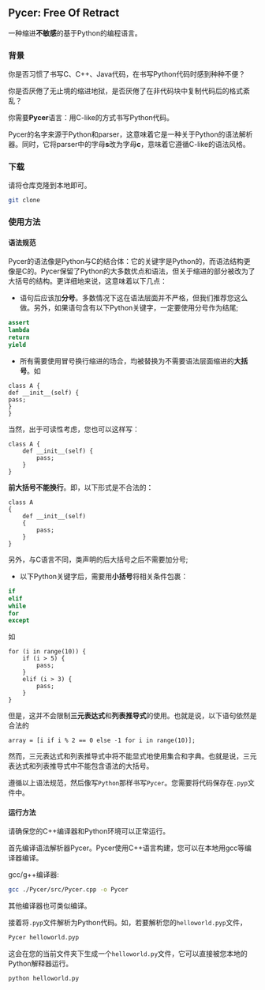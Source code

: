 ## Pycer: Free Of Retract

一种缩进**不敏感**的基于Python的编程语言。

### 背景

你是否习惯了书写C、C++、Java代码，在书写Python代码时感到种种不便？

你是否厌倦了无止境的缩进地狱，是否厌倦了在非代码块中复制代码后的格式紊乱？

你需要**Pycer**语言：用C-like的方式书写Python代码。

Pycer的名字来源于Python和parser，这意味着它是一种关于Python的语法解析器。同时，它将parser中的字母**s**改为字母**c**，意味着它遵循C-like的语法风格。

### 下载

请将仓库克隆到本地即可。

```bash
git clone
```

### 使用方法

#### 语法规范

Pycer的语法像是Python与C的结合体：它的关键字是Python的，而语法结构更像是C的。Pycer保留了Python的大多数优点和语法，但关于缩进的部分被改为了大括号的结构。更详细地来说，这意味着以下几点：

- 语句后应该加**分号**。多数情况下这在语法层面并不严格，但我们推荐您这么做。另外，如果语句含有以下Python关键字，一定要使用分号作为结尾;

```python
assert
lambda
return
yield
```

- 所有需要使用冒号换行缩进的场合，均被替换为不需要语法层面缩进的**大括号**。如

```
class A {
def __init__(self) {
pass;
}
}
```

当然，出于可读性考虑，您也可以这样写：

```
class A {
    def __init__(self) {
        pass;
    }
}
```

**前大括号不能换行**。即，以下形式是不合法的：

```
class A
{
    def __init__(self)
    {
        pass;
    }
}
```

另外，与C语言不同，类声明的后大括号之后不需要加分号;

- 以下Python关键字后，需要用**小括号**将相关条件包裹：

```python
if
elif
while
for
except
```

如

```
for (i in range(10)) {
    if (i > 5) {
        pass;
    }
    elif (i > 3) {
        pass;
    }
}
```

但是，这并不会限制**三元表达式**和**列表推导式**的使用。也就是说，以下语句依然是合法的

```
array = [i if i % 2 == 0 else -1 for i in range(10)];
```

然而，三元表达式和列表推导式中将不能显式地使用集合和字典。也就是说，三元表达式和列表推导式中不能包含语法的大括号。

遵循以上语法规范，然后像写`Python`那样书写`Pycer`。您需要将代码保存在`.pyp`文件中。

#### 运行方法

请确保您的C++编译器和Python环境可以正常运行。

首先编译语法解析器Pycer。Pycer使用C++语言构建，您可以在本地用gcc等编译器编译。

gcc/g++编译器:
```bash
gcc ./Pycer/src/Pycer.cpp -o Pycer
```

其他编译器也可类似编译。

接着将`.pyp`文件解析为Python代码。如，若要解析您的`helloworld.pyp`文件，

```bash
Pycer helloworld.pyp
```

这会在您的当前文件夹下生成一个`helloworld.py`文件，它可以直接被您本地的Python解释器运行。

```bash
python helloworld.py
```